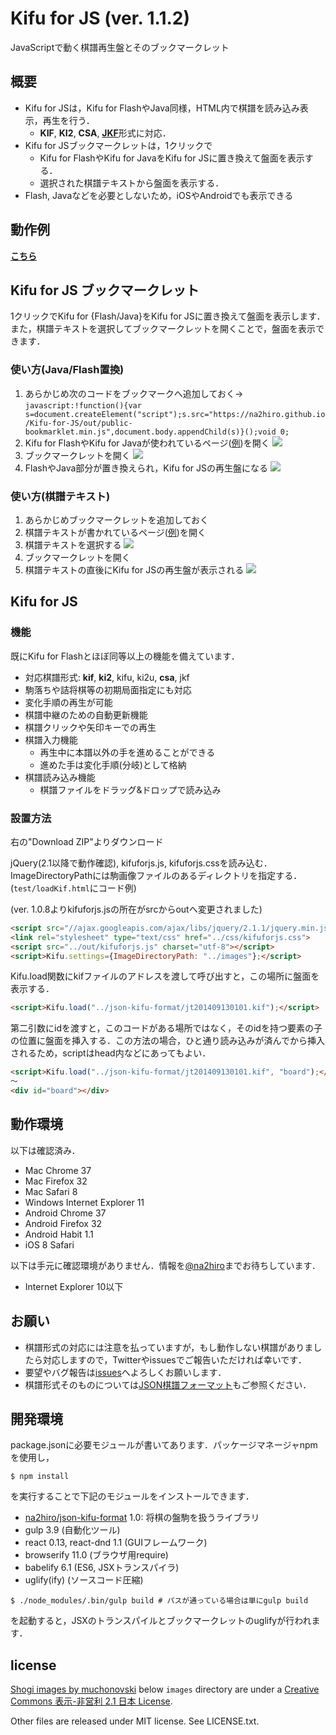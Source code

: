 # Kifu for JS (ver. 1.1.2)
JavaScriptで動く棋譜再生盤とそのブックマークレット

## 概要
* Kifu for JSは，Kifu for FlashやJava同様，HTML内で棋譜を読み込み表示，再生を行う．
	* **KIF**, **KI2**, **CSA**, [**JKF**](https://github.com/na2hiro/json-kifu-format)形式に対応．
* Kifu for JSブックマークレットは，1クリックで
	* Kifu for FlashやKifu for JavaをKifu for JSに置き換えて盤面を表示する．
	* 選択された棋譜テキストから盤面を表示する．
* Flash, Javaなどを必要としないため，iOSやAndroidでも表示できる

## 動作例
[**こちら**](http://na2hiro.github.io/Kifu-for-JS/test/example.html)

## Kifu for JS ブックマークレット
1クリックでKifu for {Flash/Java}をKifu for JSに置き換えて盤面を表示します．
また，棋譜テキストを選択してブックマークレットを開くことで，盤面を表示できます．

### 使い方(Java/Flash置換)

1. あらかじめ次のコードをブックマークへ追加しておく→
`javascript:!function(){var s=document.createElement("script");s.src="https://na2hiro.github.io/Kifu-for-JS/out/public-bookmarklet.min.js",document.body.appendChild(s)}();void 0;`
2. Kifu for FlashやKifu for Javaが使われているページ([例](http://live.shogi.or.jp/oui/kifu/55/oui201409100101.html))を開く
![](https://na2hiro.github.io/Kifu-for-JS/readme-ss/1.png)
3. ブックマークレットを開く
![](https://na2hiro.github.io/Kifu-for-JS/readme-ss/2.png)
4. FlashやJava部分が置き換えられ，Kifu for JSの再生盤になる
![](https://na2hiro.github.io/Kifu-for-JS/readme-ss/3.png)

### 使い方(棋譜テキスト)

1. あらかじめブックマークレットを追加しておく
2. 棋譜テキストが書かれているページ([例](http://shogikakolog.web.fc2.com/part121.htm))を開く
3. 棋譜テキストを選択する
![](https://na2hiro.github.io/Kifu-for-JS/readme-ss/select-1.png)
4. ブックマークレットを開く
5. 棋譜テキストの直後にKifu for JSの再生盤が表示される
![](https://na2hiro.github.io/Kifu-for-JS/readme-ss/select-2.png)

## Kifu for JS
### 機能
既にKifu for Flashとほぼ同等以上の機能を備えています．

* 対応棋譜形式: **kif**, **ki2**, kifu, ki2u, **csa**, jkf
* 駒落ちや詰将棋等の初期局面指定にも対応
* 変化手順の再生が可能
* 棋譜中継のための自動更新機能
* 棋譜クリックや矢印キーでの再生
* 棋譜入力機能
	* 再生中に本譜以外の手を進めることができる
	* 進めた手は変化手順(分岐)として格納
* 棋譜読み込み機能
	* 棋譜ファイルをドラッグ&ドロップで読み込み

### 設置方法
右の"Download ZIP"よりダウンロード

jQuery(2.1以降で動作確認), kifuforjs.js, kifuforjs.cssを読み込む．
ImageDirectoryPathには駒画像ファイルのあるディレクトリを指定する．(`test/loadKif.html`にコード例)

(ver. 1.0.8よりkifuforjs.jsの所在がsrcからoutへ変更されました)

```html
<script src="//ajax.googleapis.com/ajax/libs/jquery/2.1.1/jquery.min.js"></script>
<link rel="stylesheet" type="text/css" href="../css/kifuforjs.css">
<script src="../out/kifuforjs.js" charset="utf-8"></script>
<script>Kifu.settings={ImageDirectoryPath: "../images"};</script>
```

Kifu.load関数にkifファイルのアドレスを渡して呼び出すと，この場所に盤面を表示する．

```html
<script>Kifu.load("../json-kifu-format/jt201409130101.kif");</script>
```

第二引数にidを渡すと，このコードがある場所ではなく，そのidを持つ要素の子の位置に盤面を挿入する．この方法の場合，ひと通り読み込みが済んでから挿入されるため，scriptはhead内などにあってもよい．

```html
<script>Kifu.load("../json-kifu-format/jt201409130101.kif", "board");</script>
〜
<div id="board"></div>
```

## 動作環境
以下は確認済み．

* Mac Chrome 37
* Mac Firefox 32
* Mac Safari 8
* Windows Internet Explorer 11
* Android Chrome 37
* Android Firefox 32
* Android Habit 1.1
* iOS 8 Safari

以下は手元に確認環境がありません．情報を[@na2hiro](https://twitter.com/na2hiro)までお待ちしています．

* Internet Explorer 10以下

## お願い

* 棋譜形式の対応には注意を払っていますが，もし動作しない棋譜がありましたら対応しますので，Twitterやissuesでご報告いただければ幸いです．
* 要望やバグ報告は[issues](https://github.com/na2hiro/Kifu-for-JS/issues)へよろしくお願いします．
* 棋譜形式そのものについては[JSON棋譜フォーマット](https://github.com/na2hiro/json-kifu-format)もご参照ください．

## 開発環境

package.jsonに必要モジュールが書いてあります．パッケージマネージャnpmを使用し，

```
$ npm install

```

を実行することで下記のモジュールをインストールできます．

* [na2hiro/json-kifu-format](https://github.com/na2hiro/json-kifu-format) 1.0: 将棋の盤駒を扱うライブラリ
* gulp 3.9 (自動化ツール)
* react 0.13, react-dnd 1.1 (GUIフレームワーク)
* browserify 11.0 (ブラウザ用require)
* babelify 6.1 (ES6, JSXトランスパイラ)
* uglify(ify) (ソースコード圧縮)

```
$ ./node_modules/.bin/gulp build # パスが通っている場合は単にgulp build
```

を起動すると，JSXのトランスパイルとブックマークレットのuglifyが行われます．

## license
[Shogi images by muchonovski](http://mucho.girly.jp/bona/) below `images` directory are under a [Creative Commons 表示-非営利 2.1 日本 License](http://creativecommons.org/licenses/by-nc/2.1/jp/).

Other files are released under MIT license. See LICENSE.txt.
